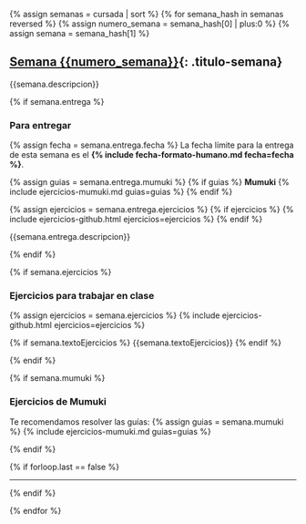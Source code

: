{% assign semanas = cursada | sort %}
{% for semana_hash in semanas reversed %}
{% assign numero_semana = semana_hash[0] | plus:0 %}
{% assign semana = semana_hash[1] %}

## [Semana {{numero_semana}}](#semana-{{numero_semana}}){: .titulo-semana}
{{semana.descripcion}}

{% if semana.entrega %}

### Para entregar
{% assign fecha = semana.entrega.fecha %}
La fecha límite para la entrega de esta semana es el <strong>{% include fecha-formato-humano.md fecha=fecha %}</strong>.

{% assign guias = semana.entrega.mumuki %}
{% if guias %}
**Mumuki**
{% include ejercicios-mumuki.md guias=guias %}
{% endif %}

{% assign ejercicios = semana.entrega.ejercicios %}
{% if ejercicios %}
{% include ejercicios-github.html ejercicios=ejercicios %}
{% endif %}



{{semana.entrega.descripcion}}

{% endif %}

{% if semana.ejercicios %}

### Ejercicios para trabajar en clase
{% assign ejercicios = semana.ejercicios %}
{% include ejercicios-github.html ejercicios=ejercicios %}

{% if semana.textoEjercicios %}
{{semana.textoEjercicios}}
{% endif %}

{% endif %}

{% if semana.mumuki %}

### Ejercicios de Mumuki

Te recomendamos resolver las guías:
{% assign guias = semana.mumuki %}
{% include ejercicios-mumuki.md guias=guias %}

{% endif %}

{% if forloop.last == false %}
<hr class="titulo-semana">
{% endif %}

{% endfor %}
